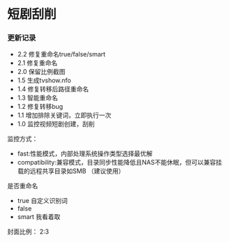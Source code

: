 # 短剧刮削

### 更新记录

- 2.2 修复重命名true/false/smart
- 2.1 修复重命名
- 2.0 保留比例截图
- 1.5 生成tvshow.nfo
- 1.4 修复转移后路径重命名
- 1.3 智能重命名
- 1.2 修复转移bug
- 1.1 增加排除关键词，立即执行一次
- 1.0 监控视频短剧创建，刮削

监控方式：

- fast:性能模式，内部处理系统操作类型选择最优解
- compatibility:兼容模式，目录同步性能降低且NAS不能休眠，但可以兼容挂载的远程共享目录如SMB （建议使用）

是否重命名

- true 自定义识别词
- false
- smart 我看着取

封面比例：
2:3